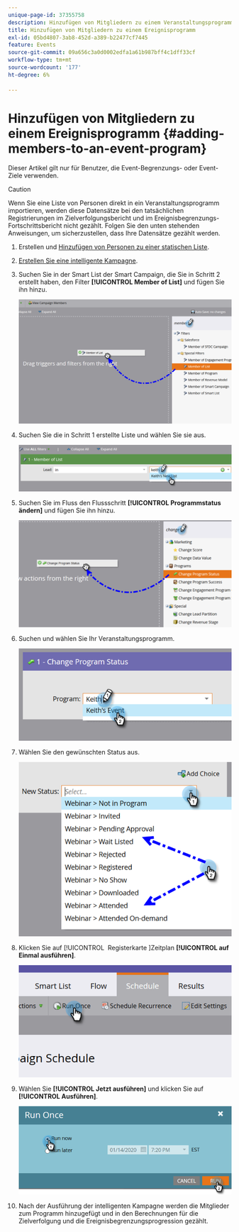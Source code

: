 ```yaml
---
unique-page-id: 37355758
description: Hinzufügen von Mitgliedern zu einem Veranstaltungsprogramm - Marketo-Dokumente - Produktdokumentation
title: Hinzufügen von Mitgliedern zu einem Ereignisprogramm
exl-id: 05bd4807-3ab8-452d-a389-b22477cf7445
feature: Events
source-git-commit: 09a656c3a0d0002edfa1a61b987bff4c1dff33cf
workflow-type: tm+mt
source-wordcount: '177'
ht-degree: 6%

---
```


# Hinzufügen von Mitgliedern zu einem Ereignisprogramm {#adding-members-to-an-event-program}

Dieser Artikel gilt nur für Benutzer, die Event-Begrenzungs- oder Event-Ziele verwenden.

>[!CAUTION]
>
>Wenn Sie eine Liste von Personen direkt in ein Veranstaltungsprogramm importieren, werden diese Datensätze bei den tatsächlichen Registrierungen im Zielverfolgungsbericht und im Ereignisbegrenzungs-Fortschrittsbericht nicht gezählt. Folgen Sie den unten stehenden Anweisungen, um sicherzustellen, dass Ihre Datensätze gezählt werden.

1. Erstellen und [Hinzufügen von Personen zu einer statischen Liste](/help/marketo/product-docs/core-marketo-concepts/smart-lists-and-static-lists/static-lists/create-a-static-list.md).

1. [Erstellen Sie eine intelligente Kampagne](/help/marketo/product-docs/core-marketo-concepts/smart-campaigns/creating-a-smart-campaign/create-a-new-smart-campaign.md).

1. Suchen Sie in der Smart List der Smart Campaign, die Sie in Schritt 2 erstellt haben, den Filter **[!UICONTROL Member of List]** und fügen Sie ihn hinzu.

   ![](assets/three.png)

1. Suchen Sie die in Schritt 1 erstellte Liste und wählen Sie sie aus.

   ![](assets/four.png)

1. Suchen Sie im Fluss den Flussschritt **[!UICONTROL Programmstatus ändern]** und fügen Sie ihn hinzu.

   ![](assets/five.png)

1. Suchen und wählen Sie Ihr Veranstaltungsprogramm.

   ![](assets/six.png)

1. Wählen Sie den gewünschten Status aus.

   ![](assets/seven.png)

1. Klicken Sie auf [!UICONTROL &#x200B; Registerkarte &#x200B;]Zeitplan **[!UICONTROL auf Einmal ausführen]**.

   ![](assets/eight.png)

1. Wählen Sie **[!UICONTROL Jetzt ausführen]** und klicken Sie auf **[!UICONTROL Ausführen]**.

   ![](assets/nine.png)

1. Nach der Ausführung der intelligenten Kampagne werden die Mitglieder zum Programm hinzugefügt und in den Berechnungen für die Zielverfolgung und die Ereignisbegrenzungsprogression gezählt.
